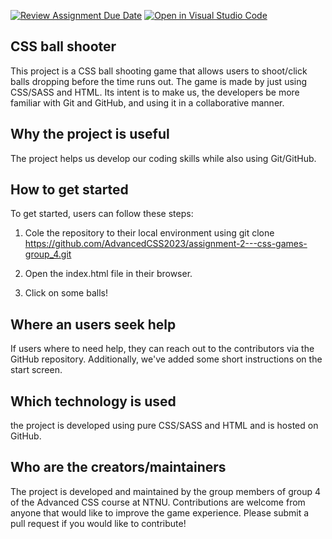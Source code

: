 [![Review Assignment Due Date](https://classroom.github.com/assets/deadline-readme-button-24ddc0f5d75046c5622901739e7c5dd533143b0c8e959d652212380cedb1ea36.svg)](https://classroom.github.com/a/LlYauwvp)
[![Open in Visual Studio Code](https://classroom.github.com/assets/open-in-vscode-718a45dd9cf7e7f842a935f5ebbe5719a5e09af4491e668f4dbf3b35d5cca122.svg)](https://classroom.github.com/online_ide?assignment_repo_id=10811035&assignment_repo_type=AssignmentRepo)


## CSS ball shooter

This project is a CSS ball shooting game that allows users to shoot/click balls dropping before the time runs out. The game is made by just using CSS/SASS and HTML. Its intent is to make us, the developers be more familiar with Git and GitHub, and using it in a collaborative manner.

## Why the project is useful

The project helps us develop our coding skills while also using Git/GitHub. 

## How to get started 

To get started, users can follow these steps:

1. Cole the repository to their local environment using git clone https://github.com/AdvancedCSS2023/assignment-2---css-games-group_4.git

2. Open the index.html file in their browser.

3. Click on some balls!

## Where an users seek help

If users where to need help, they can reach out to the contributors via the GitHub repository. Additionally, we've added some short instructions on the start screen. 

## Which technology is used

the project is developed using pure CSS/SASS and HTML and is hosted on GitHub.

## Who are the creators/maintainers 

The project is developed and maintained by the group members of group 4 of the Advanced CSS course at NTNU. Contributions are welcome from anyone that would like to improve the game experience. Please submit a pull request if you would like to contribute!   

